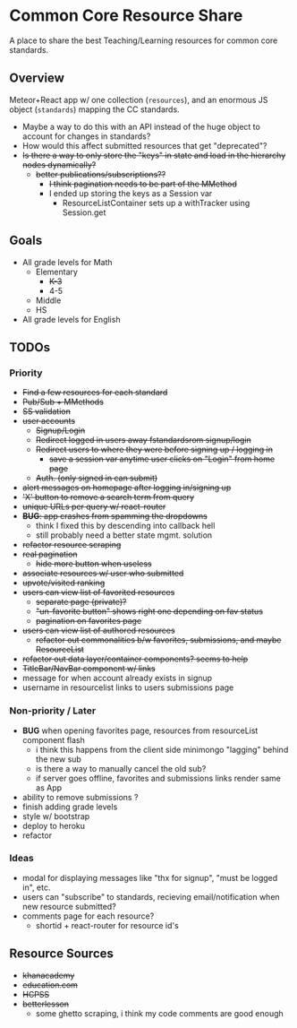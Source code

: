 # Common Core Resource Share

A place to share the best Teaching/Learning resources for common core standards.

## Overview

Meteor+React app w/ one collection (`resources`), and an enormous JS object (`standards`) mapping the CC standards.

- Maybe a way to do this with an API instead of the huge object to account for changes in standards?
- How would this affect submitted resources that get "deprecated"?
- <s>Is there a way to only store the "keys" in state and load in the hierarchy nodes dynamically?
  - better publications/subscriptions??
    - I think pagination needs to be part of the MMethod</s>
    - I ended up storing the keys as a Session var
      - ResourceListContainer sets up a withTracker using Session.get

## Goals

- All grade levels for Math
  - Elementary
    - <s>K-3</s>
    - 4-5
  - Middle
  - HS
- All grade levels for English

## TODOs
### Priority
- <s>Find a few resources for each standard</s>
- <s>Pub/Sub + MMethods</s>
- <s>SS validation</s>
- <s>user accounts</s>
  - <s>Signup/Login</s>
  - <s>Redirect logged in users away fstandardsrom signup/login</s>
  - <s>Redirect users to where they were before signing up / logging in</s>
    - <s>save a session var anytime user clicks on "Login" from home page</s>
  - <s>Auth. (only signed in can submit)</s>
- <s>alert messages on homepage after logging in/signing up</s>
- <s>'X' button to remove a search term from query</s>
- <s>unique URLs per query w/ react-router</s>
- <s>**BUG**: app crashes from spamming the dropdowns</s>
  - think I fixed this by descending into callback hell
  - still probably need a better state mgmt. solution
- <s>refactor resource scraping</s>
- <s>real pagination</s>
  - <s>hide more button when useless</s>
- <s>associate resources w/ user who submitted</s>
- <s>upvote/visited ranking</s>
- <s>users can view list of favorited resources</s>
  - <s>separate page (private)?</s>
  - <s>"un-favorite button" shows right one depending on fav status</s>
  - <s>pagination on favorites page</s>
- <s>users can view list of authored resources</s>
  - <s>refactor out commonalities b/w favorites, submissions, and maybe ResourceList</s>
- <s>refactor out data layer/container components? seems to help</s>
- <s>TitleBar/NavBar component w/ links</s>
- message for when account already exists in signup
- username in resourcelist links to users submissions page

### Non-priority / Later
- **BUG** when opening favorites page, resources from resourceList component flash
  - i think this happens from the client side minimongo "lagging" behind the new sub
  - is there a way to manually cancel the old sub?
  - if server goes offline, favorites and submissions links render same as App
- ability to remove submissions ?
- finish adding grade levels
- style w/ bootstrap
- deploy to heroku
- refactor

### Ideas
- modal for displaying messages like "thx for signup", "must be logged in", etc.
- users can "subscribe" to standards, recieving email/notification when new resource submitted?
- comments page for each resource?
  - shortid + react-router for resource id's

## Resource Sources
- <s>khanacademy</s>
- <s>education.com</s>
- <s>HCPSS</s>
- <s>betterlesson</s>
  - some ghetto scraping, i think my code comments are good enough
